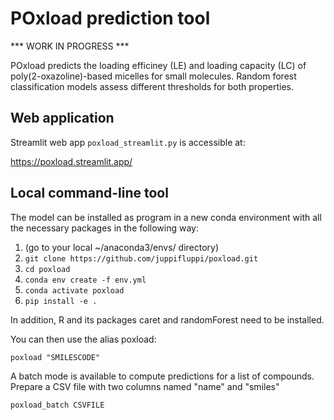 # POxload prediction tool
*** WORK IN PROGRESS ***

POxload predicts the loading efficiney (LE) and loading capacity (LC) of poly(2-oxazoline)-based micelles for small molecules. Random forest classification models assess different thresholds for both properties.

## Web application

Streamlit web app ```poxload_streamlit.py``` is accessible at:

https://poxload.streamlit.app/

## Local command-line tool

The model can be installed as program in a new conda environment with all the necessary packages in the following way:

1. (go to your local ~/anaconda3/envs/ directory)
2. ```git clone https://github.com/juppifluppi/poxload.git```
3. ```cd poxload```
4. ```conda env create -f env.yml```
5. ```conda activate poxload```
6. ```pip install -e .```

In addition, R and its packages caret and randomForest need to be installed.

You can then use the alias poxload:
```
poxload "SMILESCODE" 
```

A batch mode is available to compute predictions for a list of compounds. Prepare a CSV file with two columns named "name" and "smiles"

```
poxload_batch CSVFILE 
```
